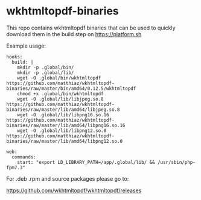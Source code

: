 # wkhtmltopdf-binaries

This repo contains wkhtmltopdf binaries that can be used to quickly download them in the build step on https://platform.sh

Example usage:
```
hooks:
  build: |
    mkdir -p .global/bin/
    mkdir -p .global/lib/
    wget -O .global/bin/wkhtmltopdf https://github.com/matthiaz/wkhtmltopdf-binaries/raw/master/bin/amd64/0.12.5/wkhtmltopdf
    chmod +x .global/bin/wkhtmltopdf
    wget -O .global/lib/libjpeg.so.8 https://github.com/matthiaz/wkhtmltopdf-binaries/raw/master/lib/amd64/libjpeg.so.8
    wget -O .global/lib/libpng16.so.16 https://github.com/matthiaz/wkhtmltopdf-binaries/raw/master/lib/amd64/libpng16.so.16
    wget -O .global/lib/libpng12.so.0 https://github.com/matthiaz/wkhtmltopdf-binaries/raw/master/lib/amd64/libpng12.so.0
    
web:
  commands:
    start: "export LD_LIBRARY_PATH=/app/.global/lib/ && /usr/sbin/php-fpm7.3"
```

For .deb .rpm and source packages please go to: 

https://github.com/wkhtmltopdf/wkhtmltopdf/releases
